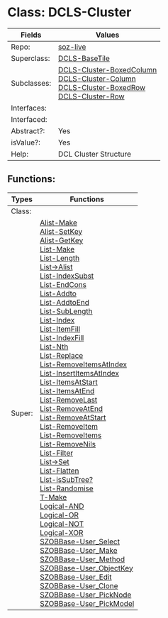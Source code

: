 
# Class:	DCLS-Cluster

| Fields | Values |
| --------- | --------- |
| Repo: | [soz-live](/repos/soz-live.html) |
| Superclass: | [DCLS-BaseTile](DCLS-BaseTile.html) |
| Subclasses: | [DCLS-Cluster-BoxedColumn](DCLS-Cluster-BoxedColumn.html) <br> [DCLS-Cluster-Column](DCLS-Cluster-Column.html) <br> [DCLS-Cluster-BoxedRow](DCLS-Cluster-BoxedRow.html) <br> [DCLS-Cluster-Row](DCLS-Cluster-Row.html) |
| Interfaces: |  |
| Interfaced: |  |
| Abstract?: | Yes |
| isValue?: | Yes |
| Help: | DCL Cluster Structure |


## Functions:

| Types | Functions |
| --------- | --------- |
| Class: |  |
| Super: | [Alist-Make](Alist.html) <br> [Alist-SetKey](Alist.html) <br> [Alist-GetKey](Alist.html) <br> [List-Make](List.html) <br> [List-Length](List.html) <br> [List->Alist](List.html) <br> [List-IndexSubst](List.html) <br> [List-EndCons](List.html) <br> [List-Addto](List.html) <br> [List-AddtoEnd](List.html) <br> [List-SubLength](List.html) <br> [List-Index](List.html) <br> [List-ItemFill](List.html) <br> [List-IndexFill](List.html) <br> [List-Nth](List.html) <br> [List-Replace](List.html) <br> [List-RemoveItemsAtIndex](List.html) <br> [List-InsertItemsAtIndex](List.html) <br> [List-ItemsAtStart](List.html) <br> [List-ItemsAtEnd](List.html) <br> [List-RemoveLast](List.html) <br> [List-RemoveAtEnd](List.html) <br> [List-RemoveAtStart](List.html) <br> [List-RemoveItem](List.html) <br> [List-RemoveItems](List.html) <br> [List-RemoveNils](List.html) <br> [List-Filter](List.html) <br> [List->Set](List.html) <br> [List-Flatten](List.html) <br> [List-isSubTree?](List.html) <br> [List-Randomise](List.html) <br> [T-Make](T.html) <br> [Logical-AND](Logical.html) <br> [Logical-OR](Logical.html) <br> [Logical-NOT](Logical.html) <br> [Logical-XOR](Logical.html) <br> [SZOBBase-User_Select](SZOBBase.html) <br> [SZOBBase-User_Make](SZOBBase.html) <br> [SZOBBase-User_Method](SZOBBase.html) <br> [SZOBBase-User_ObjectKey](SZOBBase.html) <br> [SZOBBase-User_Edit](SZOBBase.html) <br> [SZOBBase-User_Clone](SZOBBase.html) <br> [SZOBBase-User_PickNode](SZOBBase.html) <br> [SZOBBase-User_PickModel](SZOBBase.html) |


